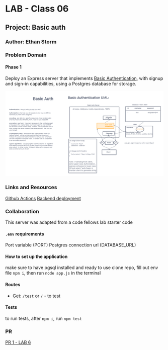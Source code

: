 # LAB - Class 06

## Project: Basic auth

### Author: Ethan Storm

### Problem Domain

#### Phase 1

Deploy an Express server that implements [Basic Authentication](https://en.wikipedia.org/wiki/Basic_access_authentication), with signup and sign-in capabilities, using a Postgres database for storage.

![LAB 6 UML](assets/Lab6.png)

### Links and Resources

[Github Actions](https://github.com/ShadowDraco/basic-auth/actions)
[Backend deployment](https://frolic-basic-auth.onrender.com)

### Collaboration

This server was adapted from a code fellows lab starter code

#### `.env` requirements

Port variable (PORT)
Postgres connection url (DATABASE_URL)

#### How to set up the application

make sure to have pgsql installed and ready to use
clone repo, fill out env file `npm i`, then run `node app.js` in the terminal

#### Routes

- Get: `/test` or `/` - to test

#### Tests

to run tests, after `npm i`, run `npm test`

### PR
[PR 1 - LAB 6](https://github.com/ShadowDraco/basic-auth/pull/1)
